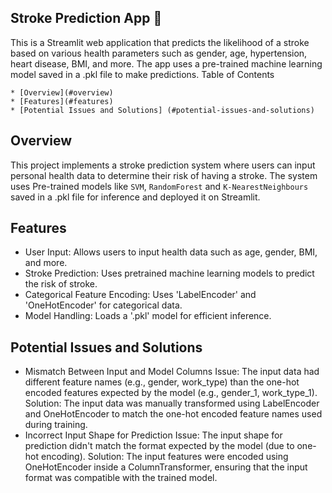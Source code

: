 ## Stroke Prediction App 🧠

This is a Streamlit web application that predicts the likelihood of a stroke based on various health parameters such as gender, age, hypertension, heart disease, BMI, and more. The app uses a pre-trained machine learning model saved in a .pkl file to make predictions.
Table of Contents

    * [Overview](#overview)
    * [Features](#features)
    * [Potential Issues and Solutions] (#potential-issues-and-solutions)
    
## Overview
This project implements a stroke prediction system where users can input personal health data to determine their risk of having a stroke. The system uses Pre-trained models like `SVM`, `RandomForest` and `K-NearestNeighbours` saved in a .pkl file for inference and deployed it on Streamlit.

## Features

* User Input: Allows users to input health data such as age, gender, BMI, and more.
* Stroke Prediction: Uses pretrained machine learning models to predict the risk of stroke.
* Categorical Feature Encoding: Uses 'LabelEncoder' and 'OneHotEncoder' for categorical data.
* Model Handling: Loads a '.pkl' model for efficient inference.

## Potential Issues and Solutions
* Mismatch Between Input and Model Columns
    Issue: The input data had different feature names (e.g., gender, work_type) than the one-hot encoded features             expected by the model (e.g., gender_1, work_type_1).
    Solution: The input data was manually transformed using LabelEncoder and OneHotEncoder to match the one-hot encoded       feature names used during training.
* Incorrect Input Shape for Prediction
    Issue: The input shape for prediction didn't match the format expected by the model (due to one-hot encoding).            Solution: The input features were encoded using OneHotEncoder inside a ColumnTransformer, ensuring that the input         format was compatible with the trained model.
